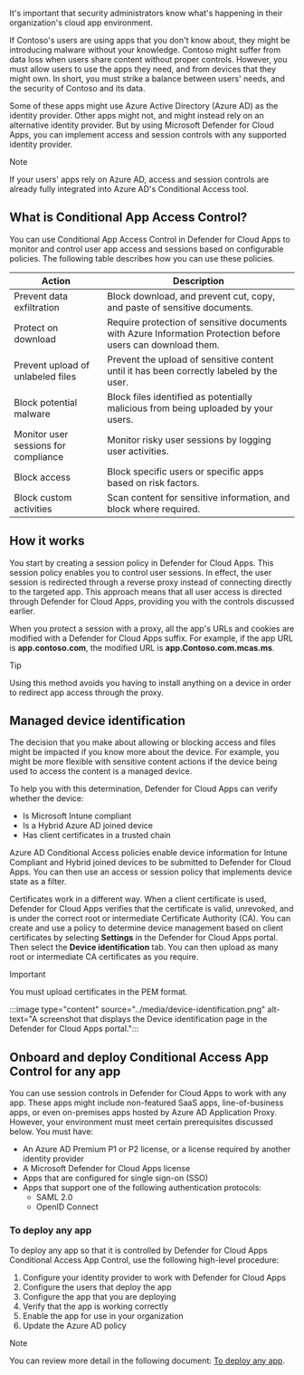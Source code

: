 It's important that security administrators know what's happening in their organization's cloud app environment.

If Contoso's users are using apps that you don't know about, they might be introducing malware without your knowledge. Contoso might suffer from data loss when users share content without proper controls. However, you must allow users to use the apps they need, and from devices that they might own. In short, you must strike a balance between users' needs, and the security of Contoso and its data.

Some of these apps might use Azure Active Directory (Azure AD) as the identity provider. Other apps might not, and might instead rely on an alternative identity provider. But by using Microsoft Defender for Cloud Apps, you can implement access and session controls with any supported identity provider.

> [!NOTE]
> If your users' apps rely on Azure AD, access and session controls are already fully integrated into Azure AD's Conditional Access tool.

## What is Conditional App Access Control?

You can use Conditional App Access Control in Defender for Cloud Apps to monitor and control user app access and sessions based on configurable policies. The following table describes how you can use these policies.

| Action                                | Description                                                  |
| ------------------------------------- | ------------------------------------------------------------ |
| Prevent data  exfiltration            | Block  download, and prevent cut, copy, and paste of sensitive documents. |
| Protect on  download                  | Require protection of sensitive documents with Azure Information Protection before users can download them. |
| Prevent  upload of unlabeled files    | Prevent the upload of sensitive content until it has been correctly labeled by the user. |
| Block  potential malware              | Block files identified as potentially malicious from being uploaded by your users. |
| Monitor user  sessions for compliance | Monitor risky user sessions by logging user activities.     |
| Block access                          | Block specific users or specific apps based on risk factors. |
| Block custom  activities              | Scan content for sensitive information, and block where required. |

## How it works

You start by creating a session policy in Defender for Cloud Apps. This session policy enables you to control user sessions. In effect, the user session is redirected through a reverse proxy instead of connecting directly to the targeted app. This approach means that all user access is directed through Defender for Cloud Apps, providing you with the controls discussed earlier.

When you protect a session with a proxy, all the app's URLs and cookies are modified with a Defender for Cloud Apps suffix. For example, if the app URL is **app.contoso.com**, the modified URL is **app.Contoso.com.mcas.ms**.

> [!TIP]
> Using this method avoids you having to install anything on a device in order to redirect app access through the proxy.

## Managed device identification

The decision that you make about allowing or blocking access and files might be impacted if you know more about the device. For example, you might be more flexible with sensitive content actions if the device being used to access the content is a managed device.

To help you with this determination, Defender for Cloud Apps can verify whether the device:

- Is Microsoft Intune compliant
- Is a Hybrid Azure AD joined device
- Has client certificates in a trusted chain

Azure AD Conditional Access policies enable device information for Intune Compliant and Hybrid joined devices to be submitted to Defender for Cloud Apps. You can then use an access or session policy that implements device state as a filter.

Certificates work in a different way. When a client certificate is used, Defender for Cloud Apps verifies that the certificate is valid, unrevoked, and is under the correct root or intermediate Certificate Authority (CA). You can create and use a policy to determine device management based on client certificates by selecting **Settings** in the Defender for Cloud Apps portal. Then select the **Device identification** tab. You can then upload as many root or intermediate CA certificates as you require.

> [!IMPORTANT]
> You must upload certificates in the PEM format.

:::image type="content" source="../media/device-identification.png" alt-text="A screenshot that displays the Device identification page in the Defender for Cloud Apps portal.":::

## Onboard and deploy Conditional Access App Control for any app

You can use session controls in Defender for Cloud Apps to work with any app. These apps might include non-featured SaaS apps, line-of-business apps, or even on-premises apps hosted by Azure AD Application Proxy. However, your environment must meet certain prerequisites discussed below. You must have:

- An Azure AD Premium P1 or P2 license, or a license required by another identity provider
- A Microsoft Defender for Cloud Apps license
- Apps that are configured for single sign-on (SSO)
- Apps that support one of the following authentication protocols:
  - SAML 2.0
  - OpenID Connect

### To deploy any app

To deploy any app so that it is controlled by Defender for Cloud Apps Conditional Access App Control, use the following high-level procedure:

1. Configure your identity provider to work with Defender for Cloud Apps
1. Configure the users that deploy the app
1. Configure the app that you are deploying
1. Verify that the app is working correctly
1. Enable the app for use in your organization
1. Update the Azure AD policy

> [!NOTE]
> You can review more detail in the following document: [To deploy any app](/cloud-app-security/proxy-deployment-any-app#to-deploy-any-app?aure-portal=true).
